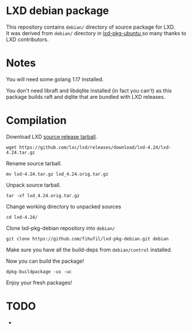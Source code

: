 LXD debian package
======

This repository contains `debian/` directory of source package for LXD.  
It was derived from `debian/` directory in [lxd-pkg-ubuntu ](https://github.com/lxc/lxd-pkg-ubuntu/) so many thanks to LXD contributors.

# Notes

You will need some golang 1.17 installed.

You don't need libraft and libdqlite installed (in fact you can't) as this package builds raft and dqlite that are bundled with LXD releases.

# Compilation

Download LXD [source release tarball](https://github.com/lxc/lxd/releases).

```
wget https://github.com/lxc/lxd/releases/download/lxd-4.24/lxd-4.24.tar.gz
```

Rename source tarball.

```
mv lxd-4.24.tar.gz lxd_4.24.orig.tar.gz
```

Unpack source tarball.

```
tar -xf lxd_4.24.orig.tar.gz
```

Change working directory to unpacked sources

```
cd lxd-4.24/
```

Clone lxd-pkg-debian repository into `debian/`

```
git clone https://github.com/fihufil/lxd-pkg-debian.git debian
```

Make sure you have all the build-deps from `debian/control` installed.

Now you can build the package!

```
dpkg-buildpackage -us -uc
```

Enjoy your fresh packages!

# TODO

* 

